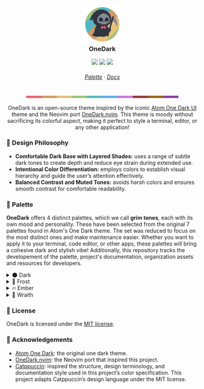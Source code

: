 <h3 align="center">
    <img src="https://raw.githubusercontent.com/onedarktheme/onedark/master/assets/logos/onedark-logo-1544x1544.png" width="100" alt="onedark logo"/></br>
    OneDark
</h3>

<p align="center">
    <a href="https://github.com/onedarktheme/onedark/stargazers"><img src="https://img.shields.io/github/stars/onedarktheme/onedark?colorA=282c34&colorB=c678dd&style=for-the-badge"></a>
    <a href="https://github.com/onedarktheme/onedark/issues"><img src="https://img.shields.io/github/issues/onedarktheme/onedark?colorA=282c34&colorB=d19a66&style=for-the-badge"></a>
    <a href="https://github.com/onedarktheme/onedark/contributors"><img src="https://img.shields.io/github/contributors/onedarktheme/onedark?colorA=282c34&colorB=98c379&style=for-the-badge"></a>
</p>

<h6 align="center">
    <a href="https://github.com/onedarktheme/onedark#-palette">Palette</a>
	·
	<a href="https://github.com/onedarktheme/onedark/tree/master/docs">Docs</a>
</h6>

<p align="center">
    <img src="https://raw.githubusercontent.com/onedarktheme/onedark/master/assets/palette/dark.png" width="400" />
</p>

<p align="center">
    OneDark is an open-source theme inspired by the iconic <a href="https://github.com/atom/atom/tree/master/packages/one-dark-ui">Atom One Dark UI</a> theme and the Neovim port <a href="https://github.com/navarasu/onedark.nvim">OneDark.nvim</a>. This theme is moody without sacrificing its colorful aspect, making it perfect to style a terminal, editor, or any other application!
</p>

### 🧠 Design Philosophy

- **Comfortable Dark Base with Layered Shades:** uses a range of subtle dark tones to create depth and reduce eye strain during extended use.
- **Intentional Color Differentiation:** employs colors to establish visual hierarchy and guide the user’s attention effectively.
- **Balanced Contrast and Muted Tones:** avoids harsh colors and ensures smooth contrast for comfortable readability.

### 🎨 Palette

**OneDark** offers 4 distinct palettes, which we call **grim tones**, each with its own mood and personality. These have been selected from the original 7 palettes found in Atom's One Dark theme. The set was reduced to focus on the most distinct ones and make maintenance easier. Whether you want to apply it to your terminal, code editor, or other apps, these palettes will bring a cohesive dark and stylish vibe! Additionally, this repository tracks the developement of the palette, project's documentation, organization assets and resources for developers.

<details><summary>🌑 Dark</summary>
<table>
	<tr>
		<th></th>
		<th>Role</th>
		<th>Hex</th>
		<th>RGB</th>
		<th>HSL</th>
	</tr>
	<tr>
		<td><img src="assets/palette/circles/dark-red.png" width="23"/></td>
		<td>Red</td>
		<td><code>#e86671</code></td>
		<td><code>rgb(232, 102, 113)</code></td>
		<td><code>hsl(355, 74%, 65%)</code></td>
	</tr>
	<tr>
		<td><img src="assets/palette/circles/dark-orange.png" width="23"/></td>
		<td>Orange</td>
		<td><code>#d19a66</code></td>
		<td><code>rgb(209, 154, 102)</code></td>
		<td><code>hsl(29, 54%, 61%)</code></td>
	</tr>
	<tr>
		<td><img src="assets/palette/circles/dark-yellow.png" width="23"/></td>
		<td>Yellow</td>
		<td><code>#e5c07b</code></td>
		<td><code>rgb(229, 192, 123)</code></td>
		<td><code>hsl(39, 67%, 69%)</code></td>
	</tr>
	<tr>
		<td><img src="assets/palette/circles/dark-green.png" width="23"/></td>
		<td>Green</td>
		<td><code>#98c379</code></td>
		<td><code>rgb(152, 195, 121)</code></td>
		<td><code>hsl(95, 38%, 62%)</code></td>
	</tr>
	<tr>
		<td><img src="assets/palette/circles/dark-cyan.png" width="23"/></td>
		<td>Cyan</td>
		<td><code>#56b6c2</code></td>
		<td><code>rgb(86, 182, 194)</code></td>
		<td><code>hsl(187, 47%, 55%)</code></td>
	</tr>
	<tr>
		<td><img src="assets/palette/circles/dark-blue.png" width="23"/></td>
		<td>Blue</td>
		<td><code>#61afef</code></td>
		<td><code>rgb(97, 175, 239)</code></td>
		<td><code>hsl(207, 82%, 66%)</code></td>
	</tr>
	<tr>
		<td><img src="assets/palette/circles/dark-purple.png" width="23"/></td>
		<td>Purple</td>
		<td><code>#c678dd</code></td>
		<td><code>rgb(198, 120, 221)</code></td>
		<td><code>hsl(286, 60%, 67%)</code></td>
	</tr>
	<tr>
		<td><img src="assets/palette/circles/dark-dark-red.png" width="23"/></td>
		<td>Dark Red</td>
		<td><code>#993939</code></td>
		<td><code>rgb(153, 57, 57)</code></td>
		<td><code>hsl(0, 46%, 41%)</code></td>
	</tr>
	<tr>
		<td><img src="assets/palette/circles/dark-dark-yellow.png" width="23"/></td>
		<td>Dark Yellow</td>
		<td><code>#93691d</code></td>
		<td><code>rgb(147, 105, 29)</code></td>
		<td><code>hsl(39, 67%, 35%)</code></td>
	</tr>
	<tr>
		<td><img src="assets/palette/circles/dark-dark-purple.png" width="23"/></td>
		<td>Dark Purple</td>
		<td><code>#8a3fa0</code></td>
		<td><code>rgb(138, 63, 160)</code></td>
		<td><code>hsl(286, 43%, 44%)</code></td>
	</tr>
	<tr>
		<td><img src="assets/palette/circles/dark-text.png" width="23"/></td>
		<td>Text</td>
		<td><code>#abb2bf</code></td>
		<td><code>rgb(171, 178, 191)</code></td>
		<td><code>hsl(219, 14%, 71%)</code></td>
	</tr>
	<tr>
		<td><img src="assets/palette/circles/dark-subtext1.png" width="23"/></td>
		<td>Subtext1</td>
		<td><code>#848b98</code></td>
		<td><code>rgb(132, 139, 152)</code></td>
		<td><code>hsl(219, 9%, 56%)</code></td>
	</tr>
	<tr>
		<td><img src="assets/palette/circles/dark-subtext0.png" width="23"/></td>
		<td>Subtext0</td>
		<td><code>#5c6370</code></td>
		<td><code>rgb(92, 99, 112)</code></td>
		<td><code>hsl(219, 10%, 40%)</code></td>
	</tr>
	<tr>
		<td><img src="assets/palette/circles/dark-overlay2.png" width="23"/></td>
		<td>Overlay2</td>
		<td><code>#393f4a</code></td>
		<td><code>rgb(57, 63, 74)</code></td>
		<td><code>hsl(219, 13%, 26%)</code></td>
	</tr>
	<tr>
		<td><img src="assets/palette/circles/dark-overlay1.png" width="23"/></td>
		<td>Overlay1</td>
		<td><code>#3b3f4c</code></td>
		<td><code>rgb(59, 63, 76)</code></td>
		<td><code>hsl(226, 13%, 26%)</code></td>
	</tr>
	<tr>
		<td><img src="assets/palette/circles/dark-overlay0.png" width="23"/></td>
		<td>Overlay0</td>
		<td><code>#73b8f1</code></td>
		<td><code>rgb(115, 184, 241)</code></td>
		<td><code>hsl(207, 82%, 70%)</code></td>
	</tr>
	<tr>
		<td><img src="assets/palette/circles/dark-surface2.png" width="23"/></td>
		<td>Surface2</td>
		<td><code>#2c5372</code></td>
		<td><code>rgb(44, 83, 114)</code></td>
		<td><code>hsl(207, 44%, 31%)</code></td>
	</tr>
	<tr>
		<td><img src="assets/palette/circles/dark-surface1.png" width="23"/></td>
		<td>Surface1</td>
		<td><code>#1c3448</code></td>
		<td><code>rgb(28, 52, 72)</code></td>
		<td><code>hsl(207, 44%, 20%)</code></td>
	</tr>
	<tr>
		<td><img src="assets/palette/circles/dark-surface0.png" width="23"/></td>
		<td>Surface0</td>
		<td><code>#31392b</code></td>
		<td><code>rgb(49, 57, 43)</code></td>
		<td><code>hsl(94, 14%, 20%)</code></td>
	</tr>
	<tr>
		<td><img src="assets/palette/circles/dark-base.png" width="23"/></td>
		<td>Base</td>
		<td><code>#282c34</code></td>
		<td><code>rgb(40, 44, 52)</code></td>
		<td><code>hsl(220, 13%, 18%)</code></td>
	</tr>
	<tr>
		<td><img src="assets/palette/circles/dark-mantle.png" width="23"/></td>
		<td>Mantle</td>
		<td><code>#31353f</code></td>
		<td><code>rgb(49, 53, 63)</code></td>
		<td><code>hsl(223, 13%, 22%)</code></td>
	</tr>
	<tr>
		<td><img src="assets/palette/circles/dark-crust.png" width="23"/></td>
		<td>Crust</td>
		<td><code>#21252b</code></td>
		<td><code>rgb(33, 37, 43)</code></td>
		<td><code>hsl(216, 13%, 15%)</code></td>
	</tr>
</table>
</details>

<details><summary>🧊 Frost</summary>
<table>
	<tr>
		<th></th>
		<th>Role</th>
		<th>Hex</th>
		<th>RGB</th>
		<th>HSL</th>
	</tr>
	<tr>
		<td><img src="assets/palette/circles/frost-red.png" width="23"/></td>
		<td>Red</td>
		<td><code>#ef5f6b</code></td>
		<td><code>rgb(239, 95, 107)</code></td>
		<td><code>hsl(355, 82%, 65%)</code></td>
	</tr>
	<tr>
		<td><img src="assets/palette/circles/frost-orange.png" width="23"/></td>
		<td>Orange</td>
		<td><code>#d99a5e</code></td>
		<td><code>rgb(217, 154, 94)</code></td>
		<td><code>hsl(29, 62%, 61%)</code></td>
	</tr>
	<tr>
		<td><img src="assets/palette/circles/frost-yellow.png" width="23"/></td>
		<td>Yellow</td>
		<td><code>#ebc275</code></td>
		<td><code>rgb(235, 194, 117)</code></td>
		<td><code>hsl(39, 75%, 69%)</code></td>
	</tr>
	<tr>
		<td><img src="assets/palette/circles/frost-green.png" width="23"/></td>
		<td>Green</td>
		<td><code>#97ca72</code></td>
		<td><code>rgb(151, 202, 114)</code></td>
		<td><code>hsl(95, 45%, 62%)</code></td>
	</tr>
	<tr>
		<td><img src="assets/palette/circles/frost-cyan.png" width="23"/></td>
		<td>Cyan</td>
		<td><code>#4dbdcb</code></td>
		<td><code>rgb(77, 189, 203)</code></td>
		<td><code>hsl(187, 55%, 55%)</code></td>
	</tr>
	<tr>
		<td><img src="assets/palette/circles/frost-blue.png" width="23"/></td>
		<td>Blue</td>
		<td><code>#5ab0f6</code></td>
		<td><code>rgb(90, 176, 246)</code></td>
		<td><code>hsl(207, 90%, 66%)</code></td>
	</tr>
	<tr>
		<td><img src="assets/palette/circles/frost-purple.png" width="23"/></td>
		<td>Purple</td>
		<td><code>#ca72e4</code></td>
		<td><code>rgb(202, 114, 228)</code></td>
		<td><code>hsl(286, 68%, 67%)</code></td>
	</tr>
	<tr>
		<td><img src="assets/palette/circles/frost-dark-red.png" width="23"/></td>
		<td>Dark Red</td>
		<td><code>#a13131</code></td>
		<td><code>rgb(161, 49, 49)</code></td>
		<td><code>hsl(0, 53%, 41%)</code></td>
	</tr>
	<tr>
		<td><img src="assets/palette/circles/frost-dark-yellow.png" width="23"/></td>
		<td>Dark Yellow</td>
		<td><code>#9a6b16</code></td>
		<td><code>rgb(154, 107, 22)</code></td>
		<td><code>hsl(39, 75%, 35%)</code></td>
	</tr>
	<tr>
		<td><img src="assets/palette/circles/frost-dark-purple.png" width="23"/></td>
		<td>Dark Purple</td>
		<td><code>#8f36a9</code></td>
		<td><code>rgb(143, 54, 169)</code></td>
		<td><code>hsl(286, 52%, 44%)</code></td>
	</tr>
	<tr>
		<td><img src="assets/palette/circles/frost-text.png" width="23"/></td>
		<td>Text</td>
		<td><code>#a5b0c5</code></td>
		<td><code>rgb(165, 176, 197)</code></td>
		<td><code>hsl(219, 22%, 71%)</code></td>
	</tr>
	<tr>
		<td><img src="assets/palette/circles/frost-subtext1.png" width="23"/></td>
		<td>Subtext1</td>
		<td><code>#7d899f</code></td>
		<td><code>rgb(125, 137, 159)</code></td>
		<td><code>hsl(219, 15%, 56%)</code></td>
	</tr>
	<tr>
		<td><img src="assets/palette/circles/frost-subtext0.png" width="23"/></td>
		<td>Subtext0</td>
		<td><code>#546178</code></td>
		<td><code>rgb(84, 97, 120)</code></td>
		<td><code>hsl(218, 18%, 40%)</code></td>
	</tr>
	<tr>
		<td><img src="assets/palette/circles/frost-overlay2.png" width="23"/></td>
		<td>Overlay2</td>
		<td><code>#343e4f</code></td>
		<td><code>rgb(52, 62, 79)</code></td>
		<td><code>hsl(218, 21%, 26%)</code></td>
	</tr>
	<tr>
		<td><img src="assets/palette/circles/frost-overlay1.png" width="23"/></td>
		<td>Overlay1</td>
		<td><code>#363c51</code></td>
		<td><code>rgb(54, 60, 81)</code></td>
		<td><code>hsl(227, 20%, 26%)</code></td>
	</tr>
	<tr>
		<td><img src="assets/palette/circles/frost-overlay0.png" width="23"/></td>
		<td>Overlay0</td>
		<td><code>#6db9f7</code></td>
		<td><code>rgb(109, 185, 247)</code></td>
		<td><code>hsl(207, 90%, 70%)</code></td>
	</tr>
	<tr>
		<td><img src="assets/palette/circles/frost-surface2.png" width="23"/></td>
		<td>Surface2</td>
		<td><code>#265478</code></td>
		<td><code>rgb(38, 84, 120)</code></td>
		<td><code>hsl(206, 52%, 31%)</code></td>
	</tr>
	<tr>
		<td><img src="assets/palette/circles/frost-surface1.png" width="23"/></td>
		<td>Surface1</td>
		<td><code>#18344c</code></td>
		<td><code>rgb(24, 52, 76)</code></td>
		<td><code>hsl(208, 52%, 20%)</code></td>
	</tr>
	<tr>
		<td><img src="assets/palette/circles/frost-surface0.png" width="23"/></td>
		<td>Surface0</td>
		<td><code>#303d27</code></td>
		<td><code>rgb(48, 61, 39)</code></td>
		<td><code>hsl(95, 22%, 20%)</code></td>
	</tr>
	<tr>
		<td><img src="assets/palette/circles/frost-base.png" width="23"/></td>
		<td>Base</td>
		<td><code>#242b38</code></td>
		<td><code>rgb(36, 43, 56)</code></td>
		<td><code>hsl(219, 22%, 18%)</code></td>
	</tr>
	<tr>
		<td><img src="assets/palette/circles/frost-mantle.png" width="23"/></td>
		<td>Mantle</td>
		<td><code>#2d3343</code></td>
		<td><code>rgb(45, 51, 67)</code></td>
		<td><code>hsl(224, 20%, 22%)</code></td>
	</tr>
	<tr>
		<td><img src="assets/palette/circles/frost-crust.png" width="23"/></td>
		<td>Crust</td>
		<td><code>#1e242e</code></td>
		<td><code>rgb(30, 36, 46)</code></td>
		<td><code>hsl(218, 21%, 15%)</code></td>
	</tr>
</table>
</details>

<details><summary>🔥 Ember</summary>
<table>
	<tr>
		<th></th>
		<th>Role</th>
		<th>Hex</th>
		<th>RGB</th>
		<th>HSL</th>
	</tr>
	<tr>
		<td><img src="assets/palette/circles/ember-red.png" width="23"/></td>
		<td>Red</td>
		<td><code>#e16d77</code></td>
		<td><code>rgb(225, 109, 119)</code></td>
		<td><code>hsl(355, 66%, 65%)</code></td>
	</tr>
	<tr>
		<td><img src="assets/palette/circles/ember-orange.png" width="23"/></td>
		<td>Orange</td>
		<td><code>#c99a6e</code></td>
		<td><code>rgb(201, 154, 110)</code></td>
		<td><code>hsl(29, 46%, 61%)</code></td>
	</tr>
	<tr>
		<td><img src="assets/palette/circles/ember-yellow.png" width="23"/></td>
		<td>Yellow</td>
		<td><code>#dfbe81</code></td>
		<td><code>rgb(223, 190, 129)</code></td>
		<td><code>hsl(39, 59%, 69%)</code></td>
	</tr>
	<tr>
		<td><img src="assets/palette/circles/ember-green.png" width="23"/></td>
		<td>Green</td>
		<td><code>#99bc80</code></td>
		<td><code>rgb(153, 188, 128)</code></td>
		<td><code>hsl(95, 31%, 62%)</code></td>
	</tr>
	<tr>
		<td><img src="assets/palette/circles/ember-cyan.png" width="23"/></td>
		<td>Cyan</td>
		<td><code>#5fafb9</code></td>
		<td><code>rgb(95, 175, 185)</code></td>
		<td><code>hsl(187, 39%, 55%)</code></td>
	</tr>
	<tr>
		<td><img src="assets/palette/circles/ember-blue.png" width="23"/></td>
		<td>Blue</td>
		<td><code>#68aee8</code></td>
		<td><code>rgb(104, 174, 232)</code></td>
		<td><code>hsl(207, 74%, 66%)</code></td>
	</tr>
	<tr>
		<td><img src="assets/palette/circles/ember-purple.png" width="23"/></td>
		<td>Purple</td>
		<td><code>#c27fd7</code></td>
		<td><code>rgb(194, 127, 215)</code></td>
		<td><code>hsl(286, 52%, 67%)</code></td>
	</tr>
	<tr>
		<td><img src="assets/palette/circles/ember-dark-red.png" width="23"/></td>
		<td>Dark Red</td>
		<td><code>#914141</code></td>
		<td><code>rgb(145, 65, 65)</code></td>
		<td><code>hsl(0, 38%, 41%)</code></td>
	</tr>
	<tr>
		<td><img src="assets/palette/circles/ember-dark-yellow.png" width="23"/></td>
		<td>Dark Yellow</td>
		<td><code>#8c6724</code></td>
		<td><code>rgb(140, 103, 36)</code></td>
		<td><code>hsl(39, 59%, 35%)</code></td>
	</tr>
	<tr>
		<td><img src="assets/palette/circles/ember-dark-purple.png" width="23"/></td>
		<td>Dark Purple</td>
		<td><code>#854897</code></td>
		<td><code>rgb(133, 72, 151)</code></td>
		<td><code>hsl(286, 35%, 44%)</code></td>
	</tr>
	<tr>
		<td><img src="assets/palette/circles/ember-text.png" width="23"/></td>
		<td>Text</td>
		<td><code>#b1b4b9</code></td>
		<td><code>rgb(177, 180, 185)</code></td>
		<td><code>hsl(217, 5%, 71%)</code></td>
	</tr>
	<tr>
		<td><img src="assets/palette/circles/ember-subtext1.png" width="23"/></td>
		<td>Subtext1</td>
		<td><code>#8b8d91</code></td>
		<td><code>rgb(139, 141, 145)</code></td>
		<td><code>hsl(220, 3%, 56%)</code></td>
	</tr>
	<tr>
		<td><img src="assets/palette/circles/ember-subtext0.png" width="23"/></td>
		<td>Subtext0</td>
		<td><code>#646568</code></td>
		<td><code>rgb(100, 101, 104)</code></td>
		<td><code>hsl(225, 2%, 40%)</code></td>
	</tr>
	<tr>
		<td><img src="assets/palette/circles/ember-overlay2.png" width="23"/></td>
		<td>Overlay2</td>
		<td><code>#3e4045</code></td>
		<td><code>rgb(62, 64, 69)</code></td>
		<td><code>hsl(223, 5%, 26%)</code></td>
	</tr>
	<tr>
		<td><img src="assets/palette/circles/ember-overlay1.png" width="23"/></td>
		<td>Overlay1</td>
		<td><code>#404247</code></td>
		<td><code>rgb(64, 66, 71)</code></td>
		<td><code>hsl(223, 5%, 26%)</code></td>
	</tr>
	<tr>
		<td><img src="assets/palette/circles/ember-overlay0.png" width="23"/></td>
		<td>Overlay0</td>
		<td><code>#79b7eb</code></td>
		<td><code>rgb(121, 183, 235)</code></td>
		<td><code>hsl(207, 74%, 70%)</code></td>
	</tr>
	<tr>
		<td><img src="assets/palette/circles/ember-surface2.png" width="23"/></td>
		<td>Surface2</td>
		<td><code>#32526c</code></td>
		<td><code>rgb(50, 82, 108)</code></td>
		<td><code>hsl(207, 37%, 31%)</code></td>
	</tr>
	<tr>
		<td><img src="assets/palette/circles/ember-surface1.png" width="23"/></td>
		<td>Surface1</td>
		<td><code>#203444</code></td>
		<td><code>rgb(32, 52, 68)</code></td>
		<td><code>hsl(207, 36%, 20%)</code></td>
	</tr>
	<tr>
		<td><img src="assets/palette/circles/ember-surface0.png" width="23"/></td>
		<td>Surface0</td>
		<td><code>#32352f</code></td>
		<td><code>rgb(50, 53, 47)</code></td>
		<td><code>hsl(90, 6%, 20%)</code></td>
	</tr>
	<tr>
		<td><img src="assets/palette/circles/ember-base.png" width="23"/></td>
		<td>Base</td>
		<td><code>#2c2d30</code></td>
		<td><code>rgb(44, 45, 48)</code></td>
		<td><code>hsl(225, 4%, 18%)</code></td>
	</tr>
	<tr>
		<td><img src="assets/palette/circles/ember-mantle.png" width="23"/></td>
		<td>Mantle</td>
		<td><code>#35373b</code></td>
		<td><code>rgb(53, 55, 59)</code></td>
		<td><code>hsl(220, 5%, 22%)</code></td>
	</tr>
	<tr>
		<td><img src="assets/palette/circles/ember-crust.png" width="23"/></td>
		<td>Crust</td>
		<td><code>#242628</code></td>
		<td><code>rgb(36, 38, 40)</code></td>
		<td><code>hsl(210, 5%, 15%)</code></td>
	</tr>
</table>
</details>

<details><summary>👻 Wraith</summary>
<table>
	<tr>
		<th></th>
		<th>Role</th>
		<th>Hex</th>
		<th>RGB</th>
		<th>HSL</th>
	</tr>
	<tr>
		<td><img src="assets/palette/circles/wraith-red.png" width="23"/></td>
		<td>Red</td>
		<td><code>#e45649</code></td>
		<td><code>rgb(228, 86, 73)</code></td>
		<td><code>hsl(5, 74%, 59%)</code></td>
	</tr>
	<tr>
		<td><img src="assets/palette/circles/wraith-orange.png" width="23"/></td>
		<td>Orange</td>
		<td><code>#c18401</code></td>
		<td><code>rgb(193, 132, 1)</code></td>
		<td><code>hsl(41, 99%, 38%)</code></td>
	</tr>
	<tr>
		<td><img src="assets/palette/circles/wraith-yellow.png" width="23"/></td>
		<td>Yellow</td>
		<td><code>#986801</code></td>
		<td><code>rgb(152, 104, 1)</code></td>
		<td><code>hsl(41, 99%, 30%)</code></td>
	</tr>
	<tr>
		<td><img src="assets/palette/circles/wraith-green.png" width="23"/></td>
		<td>Green</td>
		<td><code>#50a14f</code></td>
		<td><code>rgb(80, 161, 79)</code></td>
		<td><code>hsl(119, 34%, 47%)</code></td>
	</tr>
	<tr>
		<td><img src="assets/palette/circles/wraith-cyan.png" width="23"/></td>
		<td>Cyan</td>
		<td><code>#0184bc</code></td>
		<td><code>rgb(1, 132, 188)</code></td>
		<td><code>hsl(198, 99%, 37%)</code></td>
	</tr>
	<tr>
		<td><img src="assets/palette/circles/wraith-blue.png" width="23"/></td>
		<td>Blue</td>
		<td><code>#4078f2</code></td>
		<td><code>rgb(64, 120, 242)</code></td>
		<td><code>hsl(221, 87%, 60%)</code></td>
	</tr>
	<tr>
		<td><img src="assets/palette/circles/wraith-purple.png" width="23"/></td>
		<td>Purple</td>
		<td><code>#a626a4</code></td>
		<td><code>rgb(166, 38, 164)</code></td>
		<td><code>hsl(301, 63%, 40%)</code></td>
	</tr>
	<tr>
		<td><img src="assets/palette/circles/wraith-dark-red.png" width="23"/></td>
		<td>Dark Red</td>
		<td><code>#833b3b</code></td>
		<td><code>rgb(131, 59, 59)</code></td>
		<td><code>hsl(0, 38%, 37%)</code></td>
	</tr>
	<tr>
		<td><img src="assets/palette/circles/wraith-dark-yellow.png" width="23"/></td>
		<td>Dark Yellow</td>
		<td><code>#7c5c20</code></td>
		<td><code>rgb(124, 92, 32)</code></td>
		<td><code>hsl(39, 59%, 31%)</code></td>
	</tr>
	<tr>
		<td><img src="assets/palette/circles/wraith-dark-purple.png" width="23"/></td>
		<td>Dark Purple</td>
		<td><code>#79428a</code></td>
		<td><code>rgb(121, 66, 138)</code></td>
		<td><code>hsl(286, 35%, 40%)</code></td>
	</tr>
	<tr>
		<td><img src="assets/palette/circles/wraith-text.png" width="23"/></td>
		<td>Text</td>
		<td><code>#383a42</code></td>
		<td><code>rgb(56, 58, 66)</code></td>
		<td><code>hsl(228, 8%, 24%)</code></td>
	</tr>
	<tr>
		<td><img src="assets/palette/circles/wraith-subtext1.png" width="23"/></td>
		<td>Subtext1</td>
		<td><code>#818387</code></td>
		<td><code>rgb(129, 131, 135)</code></td>
		<td><code>hsl(220, 2%, 52%)</code></td>
	</tr>
	<tr>
		<td><img src="assets/palette/circles/wraith-subtext0.png" width="23"/></td>
		<td>Subtext0</td>
		<td><code>#a0a1a7</code></td>
		<td><code>rgb(160, 161, 167)</code></td>
		<td><code>hsl(231, 4%, 64%)</code></td>
	</tr>
	<tr>
		<td><img src="assets/palette/circles/wraith-overlay2.png" width="23"/></td>
		<td>Overlay2</td>
		<td><code>#e6e6e6</code></td>
		<td><code>rgb(230, 230, 230)</code></td>
		<td><code>hsl(0, 0%, 90%)</code></td>
	</tr>
	<tr>
		<td><img src="assets/palette/circles/wraith-overlay1.png" width="23"/></td>
		<td>Overlay1</td>
		<td><code>#dcdcdc</code></td>
		<td><code>rgb(220, 220, 220)</code></td>
		<td><code>hsl(0, 0%, 86%)</code></td>
	</tr>
	<tr>
		<td><img src="assets/palette/circles/wraith-overlay0.png" width="23"/></td>
		<td>Overlay0</td>
		<td><code>#68aee8</code></td>
		<td><code>rgb(104, 174, 232)</code></td>
		<td><code>hsl(207, 74%, 66%)</code></td>
	</tr>
	<tr>
		<td><img src="assets/palette/circles/wraith-surface2.png" width="23"/></td>
		<td>Surface2</td>
		<td><code>#cad3e0</code></td>
		<td><code>rgb(202, 211, 224)</code></td>
		<td><code>hsl(215, 26%, 84%)</code></td>
	</tr>
	<tr>
		<td><img src="assets/palette/circles/wraith-surface1.png" width="23"/></td>
		<td>Surface1</td>
		<td><code>#e2ecfb</code></td>
		<td><code>rgb(226, 236, 251)</code></td>
		<td><code>hsl(216, 76%, 94%)</code></td>
	</tr>
	<tr>
		<td><img src="assets/palette/circles/wraith-surface0.png" width="23"/></td>
		<td>Surface0</td>
		<td><code>#e2fbe4</code></td>
		<td><code>rgb(226, 251, 228)</code></td>
		<td><code>hsl(125, 76%, 94%)</code></td>
	</tr>
	<tr>
		<td><img src="assets/palette/circles/wraith-base.png" width="23"/></td>
		<td>Base</td>
		<td><code>#fafafa</code></td>
		<td><code>rgb(250, 250, 250)</code></td>
		<td><code>hsl(0, 0%, 98%)</code></td>
	</tr>
	<tr>
		<td><img src="assets/palette/circles/wraith-mantle.png" width="23"/></td>
		<td>Mantle</td>
		<td><code>#f0f0f0</code></td>
		<td><code>rgb(240, 240, 240)</code></td>
		<td><code>hsl(0, 0%, 94%)</code></td>
	</tr>
	<tr>
		<td><img src="assets/palette/circles/wraith-crust.png" width="23"/></td>
		<td>Crust</td>
		<td><code>#c9c9c9</code></td>
		<td><code>rgb(201, 201, 201)</code></td>
		<td><code>hsl(0, 0%, 79%)</code></td>
	</tr>
</table>
</details>

### 📜 License

OneDark is licensed under the [MIT license](LICENSE).

### 🙏 Acknowledgements

- [Atom One Dark](https://github.com/atom/atom/tree/master/packages/one-dark-ui): the original one dark theme.
- [OneDark.nvim](https://github.com/navarasu/onedark.nvim): the Neovim port that inspired this project.
- [Catppuccin](https://github.com/catppuccin/catppuccin): inspired the structure, design terminology, and documentation style used in this project’s color specification. This project adapts Catppuccin’s design language under the MIT license.